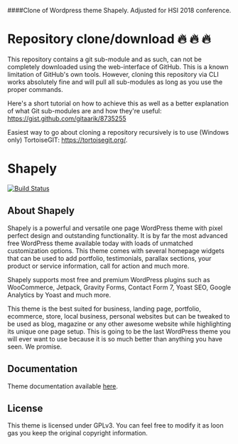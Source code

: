 ####Clone of Wordpress theme Shapely. Adjusted for HSI 2018 conference.

# Repository clone/download :fire: :fire: :fire:

This repository contains a git sub-module and as such, can not be completely downloaded using the web-interface of GitHub. This is a known limitation of GitHub's own tools. However, cloning this repository via CLI works absolutely fine and will pull all sub-modules as long as you use the proper commands. 

Here's a short tutorial on how to achieve this as well as a better explanation of what Git sub-modules are and how they're useful: https://gist.github.com/gitaarik/8735255

Easiest way to go about cloning a repository recursively is to use (Windows only) TortoiseGIT: https://tortoisegit.org/.

# Shapely

[![Build Status](https://travis-ci.org/puikinsh/shapely.svg?branch=master)](https://travis-ci.org/MachoThemes/shapely)

## About Shapely

Shapely is a powerful and versatile one page WordPress theme with pixel perfect design and outstanding functionality. It is by far the most advanced free WordPress theme available today with loads of unmatched customization options. This theme comes with several homepage widgets that can be used to add portfolio, testimonials, parallax sections, your product or service information, call for action and much more.

Shapely supports most free and premium WordPress plugins such as WooCommerce, Jetpack, Gravity Forms, Contact Form 7, Yoast SEO, Google Analytics by Yoast and much more.

This theme is the best suited for business, landing page, portfolio, ecommerce, store, local business,  personal websites but can be tweaked to be used as blog, magazine or any other awesome website while highlighting its unique one page setup. This is going to be the last WordPress theme you will ever want to use because it is so much better than anything you have seen. We promise.

## Documentation

Theme documentation available [here](https://colorlib.com/wp/themes/shapely/).

## License

This theme is licensed under GPLv3. You can feel free to modify it as loon gas you keep the original copyright information.
